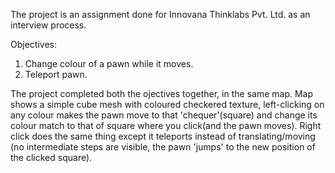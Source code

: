 The project is an assignment done for Innovana Thinklabs Pvt. Ltd. as an interview process.

Objectives:
1. Change colour of a pawn while it moves.
2. Teleport pawn.

The project completed both the ojectives together, in the same map. Map shows a simple cube mesh with coloured checkered texture, left-clicking on any colour makes the pawn move to that 'chequer'(square) and change its colour match to that of square where you click(and the pawn moves). Right click does the same thing except it teleports instead of translating/moving (no intermediate steps are visible, the pawn 'jumps' to the new position of the clicked square).
